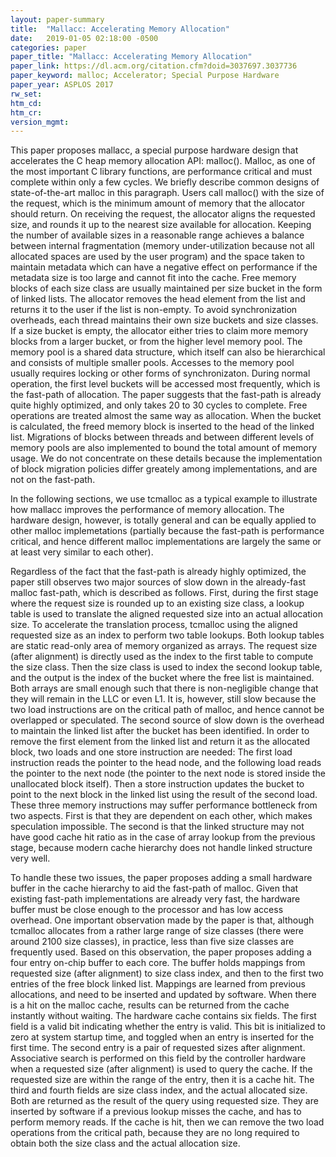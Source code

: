 ```yaml
---
layout: paper-summary
title:  "Mallacc: Accelerating Memory Allocation"
date:   2019-01-05 02:18:00 -0500
categories: paper
paper_title: "Mallacc: Accelerating Memory Allocation"
paper_link: https://dl.acm.org/citation.cfm?doid=3037697.3037736
paper_keyword: malloc; Accelerator; Special Purpose Hardware
paper_year: ASPLOS 2017
rw_set: 
htm_cd: 
htm_cr: 
version_mgmt: 
---
```


This paper proposes mallacc, a special purpose hardware design that accelerates the C heap memory allocation API: malloc().
Malloc, as one of the most important C library functions, are performance critical and must complete within only a few 
cycles. We briefly describe common designs of state-of-the-art malloc in this paragraph. Users call malloc() with the 
size of the request, which is the minimum amount of memory that the allocator should return. On receiving the request, the 
allocator aligns the requested size, and rounds it up to the nearest size available for allocation. Keeping the number of 
available sizes in a reasonable range achieves a balance between internal fragmentation (memory under-utilization because
not all allocated spaces are used by the user program) and the space taken to maintain metadata which can have a negative 
effect on performance if the metadata size is too large and cannot fit into the cache. Free memory blocks of each size class 
are usually maintained per size bucket in the form of linked lists. The allocator removes the head element from the list
and returns it to the user if the list is non-empty. To avoid synchronization overheads, each thread maintains their own 
size buckets and size classes. If a size bucket is empty, the allocator either tries to claim more memory blocks from a 
larger bucket, or from the higher level memory pool. The memory pool is a shared data structure, which itself can also 
be hierarchical and consists of multiple smaller pools. Accesses to the memory pool usually requires locking or other forms
of synchronizaton. During normal operation, the first level buckets will be accessed most frequently, which is the fast-path
of allocation. The paper suggests that the fast-path is already quite highly optimized, and only takes 20 to 30 cycles to 
complete. Free operations are treated almost the same way as allocation. When the bucket is calculated, the freed memory
block is inserted to the head of the linked list. Migrations of blocks between threads and between different levels of 
memory pools are also implemented to bound the total amount of memory usage. We do not concentrate on these details
because the implementation of block migration policies differ greately among implementations, and are not on the 
fast-path.

In the following sections, we use tcmalloc as a typical example to illustrate how mallacc improves the performance
of memory allocation. The hardware design, however, is totally general and can be equally applied to other malloc
implemetations (partially because the fast-path is performance critical, and hence different malloc implementations are 
largely the same or at least very similar to each other).

Regardless of the fact that the fast-path is already highly optimized, the paper still observes two major sources of 
slow down in the already-fast malloc fast-path, which is described as follows. First, during the first stage where the 
request size is rounded up to an existing size class, a lookup table is used to translate the aligned requested size 
into an actual allocation size. To accelerate the translation process, tcmalloc using the aligned requested size as an 
index to perform two table lookups. Both lookup tables are static read-only area of memory organized as arrays. The request 
size (after alignment) is directly used as the index to the first table to compute the size class. Then the size class is 
used to index the second lookup table, and the output is the index of the bucket where the free list is maintained. Both arrays 
are small enough such that there is non-negligible change that they will remain in the LLC or even L1. It is, however, still 
slow because the two load instructions are on the critical path of malloc, and hence cannot be overlapped or speculated. 
The second source of slow down is the overhead to maintain the linked list after the bucket has been identified. In order to
remove the first element from the linked list and return it as the allocated block, two loads and one store instruction
are needed: The first load instruction reads the pointer to the head node, and the following load reads the pointer 
to the next node (the pointer to the next node is stored inside the unallocated block itself). Then a store instruction
updates the bucket to point to the next block in the linked list using the result of the second load. These three memory 
instructions may suffer performance bottleneck from two aspects. First is that they are dependent on each other, which
makes speculation impossible. The second is that the linked structure may not have good cache hit ratio as in the 
case of array lookup from the previous stage, because modern cache hierarchy does not handle linked structure very well. 

To handle these two issues, the paper proposes adding a small hardware buffer in the cache hierarchy to aid the fast-path
of malloc. Given that existing fast-path implementations are already very fast, the hardware buffer must be close enough
to the processor and has low access overhead. One important observation made by the paper is that, although tcmalloc
allocates from a rather large range of size classes (there were around 2100 size classes), in practice, less than five 
size classes are frequently used. Based on this observation, the paper proposes adding a four entry on-chip buffer
to each core. The buffer holds mappings from requested size (after alignment) to size class index, and then to the 
first two entries of the free block linked list. Mappings are learned from previous allocations, and need to be 
inserted and updated by software. When there is a hit on the malloc cache, results can be returned from the cache instantly
without waiting. The hardware cache contains six fields. The first field is a valid bit indicating whether the entry is valid.
This bit is initialized to zero at system startup time, and toggled when an entry is inserted for the first time. The 
second entry is a pair of requested sizes after alignment. Associative search is performed on this field by the 
controller hardware when a requested size (after alignment) is used to query the cache. If the requested size are 
within the range of the entry, then it is a cache hit. The third and fourth fields are size class index, and the 
actual allocated size. Both are returned as the result of the query using requested size. They are inserted by
software if a previous lookup misses the cache, and has to perform memory reads. If the cache is hit, then we 
can remove the two load operations from the critical path, because they are no long required to obtain both
the size class and the actual allocation size. 
